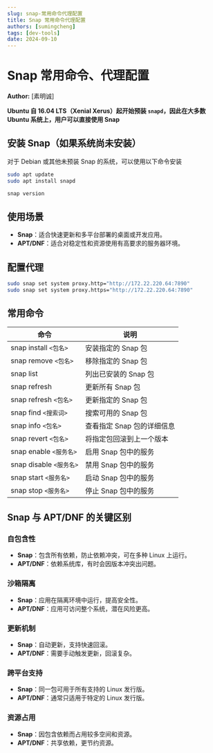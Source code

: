 ```yaml
---
slug: snap-常用命令代理配置
title: Snap 常用命令代理配置
authors: [sumingcheng]
tags: [dev-tools]
date: 2024-09-10
---
```


# Snap 常用命令、代理配置

**Author:** [素明诚]



**Ubuntu 自 16.04 LTS（Xenial Xerus）起开始预装 `snapd`，因此在大多数 Ubuntu 系统上，用户可以直接使用 Snap**

## 安装 Snap（如果系统尚未安装）

对于 Debian 或其他未预装 Snap 的系统，可以使用以下命令安装

```bash
sudo apt update
sudo apt install snapd

snap version
```

## 使用场景

- **Snap**：适合快速更新和多平台部署的桌面或开发应用。
- **APT/DNF**：适合对稳定性和资源使用有高要求的服务器环境。

## 配置代理

```bash
sudo snap set system proxy.http="http://172.22.220.64:7890"
sudo snap set system proxy.https="http://172.22.220.64:7890"
```

## 常用命令

| 命令                    | 说明                       |
| ----------------------- | -------------------------- |
| snap install `<包名>`   | 安装指定的 Snap 包         |
| snap remove `<包名>`    | 移除指定的 Snap 包         |
| snap list               | 列出已安装的 Snap 包       |
| snap refresh            | 更新所有 Snap 包           |
| snap refresh `<包名>`   | 更新指定的 Snap 包         |
| snap find `<搜索词>`    | 搜索可用的 Snap 包         |
| snap info `<包名>`      | 查看指定 Snap 包的详细信息 |
| snap revert `<包名>`    | 将指定包回滚到上一个版本   |
| snap enable `<服务名>`  | 启用 Snap 包中的服务       |
| snap disable `<服务名>` | 禁用 Snap 包中的服务       |
| snap start `<服务名>`   | 启动 Snap 包中的服务       |
| snap stop `<服务名>`    | 停止 Snap 包中的服务       |

## Snap 与 APT/DNF 的关键区别

### 自包含性

- **Snap**：包含所有依赖，防止依赖冲突，可在多种 Linux 上运行。
- **APT/DNF**：依赖系统库，有时会因版本冲突出问题。

### 沙箱隔离

- **Snap**：应用在隔离环境中运行，提高安全性。
- **APT/DNF**：应用可访问整个系统，潜在风险更高。

### 更新机制

- **Snap**：自动更新，支持快速回滚。
- **APT/DNF**：需要手动触发更新，回滚复杂。

### 跨平台支持

- **Snap**：同一包可用于所有支持的 Linux 发行版。
- **APT/DNF**：通常只适用于特定的 Linux 发行版。

### 资源占用

- **Snap**：因包含依赖而占用较多空间和资源。
- **APT/DNF**：共享依赖，更节约资源。